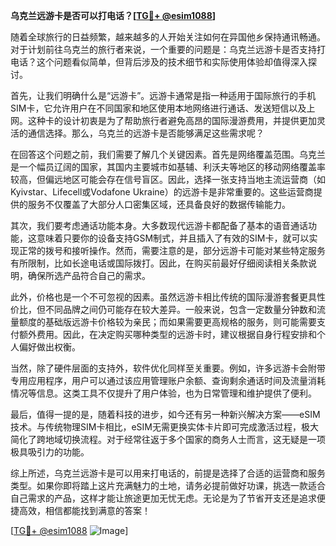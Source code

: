 **乌克兰远游卡是否可以打电话？[[TG💪+ @esim1088](https://t.me/s/esim1088)]**

随着全球旅行的日益频繁，越来越多的人开始关注如何在异国他乡保持通讯畅通。对于计划前往乌克兰的旅行者来说，一个重要的问题是：乌克兰远游卡是否支持打电话？这个问题看似简单，但背后涉及的技术细节和实际使用体验却值得深入探讨。

首先，让我们明确什么是“远游卡”。远游卡通常是指一种适用于国际旅行的手机SIM卡，它允许用户在不同国家和地区使用本地网络进行通话、发送短信以及上网。这种卡的设计初衷是为了帮助旅行者避免高昂的国际漫游费用，并提供更加灵活的通信选择。那么，乌克兰的远游卡是否能够满足这些需求呢？

在回答这个问题之前，我们需要了解几个关键因素。首先是网络覆盖范围。乌克兰是一个幅员辽阔的国家，其国内主要城市如基辅、利沃夫等地区的移动网络覆盖率较高，但偏远地区可能会存在信号盲区。因此，选择一张支持当地主流运营商（如Kyivstar、Lifecell或Vodafone Ukraine）的远游卡是非常重要的。这些运营商提供的服务不仅覆盖了大部分人口密集区域，还具备良好的数据传输能力。

其次，我们要考虑通话功能本身。大多数现代远游卡都配备了基本的语音通话功能，这意味着只要你的设备支持GSM制式，并且插入了有效的SIM卡，就可以实现正常的拨号和接听操作。然而，需要注意的是，部分远游卡可能对某些特定服务有所限制，比如长途电话或国际拨打。因此，在购买前最好仔细阅读相关条款说明，确保所选产品符合自己的需求。

此外，价格也是一个不可忽视的因素。虽然远游卡相比传统的国际漫游套餐更具性价比，但不同品牌之间仍可能存在较大差异。一般来说，包含一定数量分钟数和流量额度的基础版远游卡价格较为亲民；而如果需要更高规格的服务，则可能需要支付额外费用。因此，在决定购买哪种类型的远游卡时，建议根据自身行程安排和个人偏好做出权衡。

当然，除了硬件层面的支持外，软件优化同样至关重要。例如，许多远游卡会附带专用应用程序，用户可以通过该应用管理账户余额、查询剩余通话时间及流量消耗情况等信息。这类工具不仅提升了用户体验，也为日常管理和维护提供了便利。

最后，值得一提的是，随着科技的进步，如今还有另一种新兴解决方案——eSIM技术。与传统物理SIM卡相比，eSIM无需更换实体卡片即可完成激活过程，极大简化了跨地域切换流程。对于经常往返于多个国家的商务人士而言，这无疑是一项极具吸引力的功能。

综上所述，乌克兰远游卡是可以用来打电话的，前提是选择了合适的运营商和服务类型。如果你即将踏上这片充满魅力的土地，请务必提前做好功课，挑选一款适合自己需求的产品，这样才能让旅途更加无忧无虑。无论是为了节省开支还是追求便捷高效，相信都能找到满意的答案！

[[TG💪+ @esim1088](https://t.me/s/esim1088) ![Image](https://i.postimg.cc/4NQfJmqS/Snipaste-2025-05-13-00-14-12.png)]